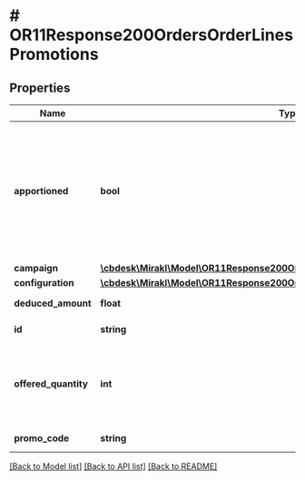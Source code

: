 # # OR11Response200OrdersOrderLinesPromotions

## Properties

Name | Type | Description | Notes
------------ | ------------- | ------------- | -------------
**apportioned** | **bool** | &lt;code&gt;true&lt;/code&gt; when the promotion&#39;s reward amount is divided and allocated proportionally to multiple order lines.&lt;br&gt;&lt;code&gt;false&lt;/code&gt; when the entire reward amount is allocated to one order line, or when the same discount percentage is applied to several order lines (one-step percentage off promotions). | [optional]
**campaign** | [**\cbdesk\Mirakl\Model\OR11Response200OrdersOrderLinesPromotionsCampaign**](OR11Response200OrdersOrderLinesPromotionsCampaign.md) |  | [optional]
**configuration** | [**\cbdesk\Mirakl\Model\OR11Response200OrdersOrderLinesPromotionsConfiguration**](OR11Response200OrdersOrderLinesPromotionsConfiguration.md) |  | [optional]
**deduced_amount** | **float** | Promotion&#39;s amount for this line. | [optional]
**id** | **string** | Promotion&#39;s id, defined by the shop | [optional]
**offered_quantity** | **int** | The quantity of free items offered by the promotion for this line. &lt;br/&gt;Only applicable when promotion is of type &lt;code&gt;FREE_ITEMS&lt;/code&gt;, null otherwise. | [optional]
**promo_code** | **string** | Promo code associated to the promotion | [optional]

[[Back to Model list]](../../README.md#models) [[Back to API list]](../../README.md#endpoints) [[Back to README]](../../README.md)
